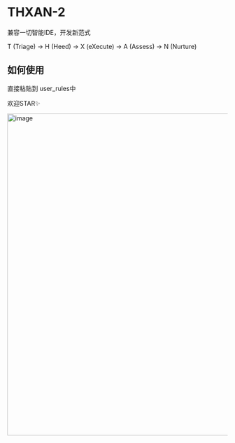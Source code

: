 # THXAN-2
兼容一切智能IDE，开发新范式

T (Triage) -> H (Heed) -> X (eXecute) -> A (Assess) -> N (Nurture)

## 如何使用
直接粘贴到 user_rules中

欢迎STAR✨


<img width="736" alt="image" src="https://github.com/user-attachments/assets/f47e6063-6d2d-4369-bad4-49958e47a132" />

